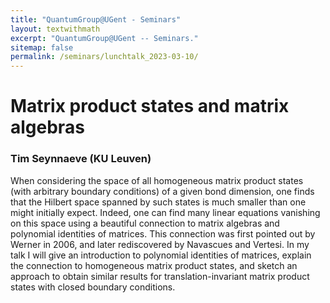 ```yaml
---
title: "QuantumGroup@UGent - Seminars"
layout: textwithmath
excerpt: "QuantumGroup@UGent -- Seminars."
sitemap: false
permalink: /seminars/lunchtalk_2023-03-10/
---
```


# Matrix product states and matrix algebras
### Tim Seynnaeve (KU Leuven)
When considering the space of all homogeneous matrix product states (with arbitrary boundary conditions) of a given bond dimension, one finds that the Hilbert space spanned by such states is much smaller than one might initially expect. Indeed, one can find many linear equations vanishing on this space using a beautiful connection to matrix algebras and polynomial identities of matrices. This connection was first pointed out by Werner in 2006, and later rediscovered by Navascues and Vertesi. In my talk I will give an introduction to polynomial identities of matrices, explain the connection to homogeneous matrix product states, and sketch an approach to obtain similar results for translation-invariant matrix product states with closed boundary conditions.
